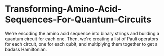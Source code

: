 # Transforming-Amino-Acid-Sequences-For-Quantum-Circuits
We're encoding the amino acid sequence into binary strings and building a quantum circuit for each one. Then, we're creating a list of Pauli operators for each circuit, one for each qubit, and multiplying them together to get a badass Hamiltonian. 
